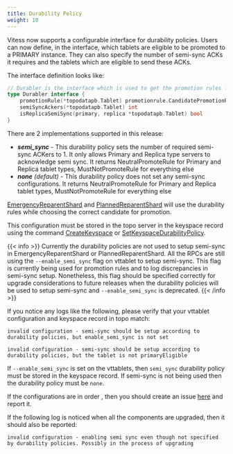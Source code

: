 ```yaml
---
title: Durability Policy
weight: 10
---
```


Vitess now supports a configurable interface for durability policies. Users can now define, in the interface, which tablets are eligible to be promoted to a PRIMARY instance. They can also specify the number of semi-sync ACKs it requires and the tablets which are eligible to send these ACKs.

The interface definition looks like:
```go
// Durabler is the interface which is used to get the promotion rules for candidates and the semi sync setup
type Durabler interface {
	promotionRule(*topodatapb.Tablet) promotionrule.CandidatePromotionRule
	semiSyncAckers(*topodatapb.Tablet) int
	isReplicaSemiSync(primary, replica *topodatapb.Tablet) bool
}
```

There are 2 implementations supported in this release:
 - ***semi_sync*** - This durability policy sets the number of required semi-sync ACKers to 1. It only allows Primary and Replica type servers to acknowledge semi sync. It returns NeutralPromoteRule for Primary and Replica tablet types, MustNotPromoteRule for everything else
 - ***none** (default)* - This durability policy does not set any semi-sync configurations. It returns NeutralPromoteRule for Primary and Replica tablet types, MustNotPromoteRule for everything else


[EmergencyReparentShard](../../configuration-advanced/reparenting/#emergencyreparentshard-emergency-reparenting) and [PlannedReparentShard](../../configuration-advanced/reparenting/#plannedreparentshard-planned-reparenting) will use the durability rules while choosing the correct candidate for promotion.

This configuration must be stored in the topo server in the keyspace record using the command [CreateKeyspace](../../../reference/programs/vtctldclient/vtctldclient_createkeyspace/) or [SetKeyspaceDurabilityPolicy](../../../reference/programs/vtctldclient/vtctldclient_setkeyspacedurabilitypolicy/).

{{< info >}}
Currently the durability policies are not used to setup semi-sync in EmergencyReparentShard or PlannedReparentShard. All the RPCs are still using the `--enable_semi_sync` flag on vttablet to setup semi-sync. This flag is currently being used for promotion rules and to log discrepancies in semi-sync setup. Nonetheless, this flag should be specified correctly for upgrade considerations to future releases when the durability policies will be used to setup semi-sync and `--enable_semi_sync` is deprecated.
{{< /info >}}

If you notice any logs like the following, please verify that your vttablet configuration and keyspace record in topo match:
```
invalid configuration - semi-sync should be setup according to durability policies, but enable_semi_sync is not set
```
```
invalid configuration - semi-sync should be setup according to durability policies, but the tablet is not primaryEligible
```
If `--enable_semi_sync` is set on the vttablets, then `semi_sync` durability policy must be stored in the keyspace record. If semi-sync is not being used then the durability policy must be `none`.

If the configurations are in order , then you should create an issue [here](https://github.com/vitessio/vitess/issues) and report it.

If the following log is noticed when all the components are upgraded, then it should also be reported:
```
invalid configuration - enabling semi sync even though not specified by durability policies. Possibly in the process of upgrading
```
